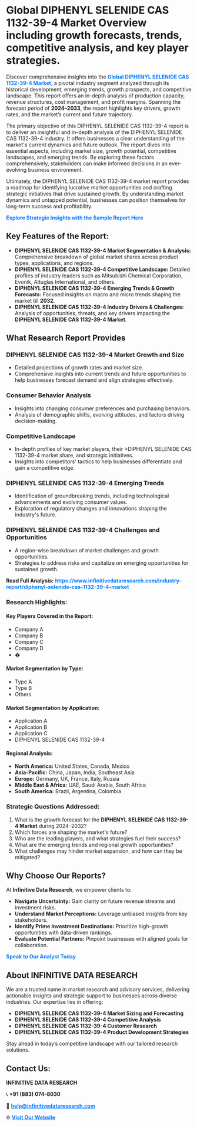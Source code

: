 <h1>Global DIPHENYL SELENIDE CAS 1132-39-4 Market Overview including growth forecasts, trends, competitive analysis, and key player strategies.</h1>
<p>
Discover comprehensive insights into the 
<a href="https://www.infinitivedataresearch.com/industry-report/diphenyl-selenide-cas-1132-39-4-market" rel="dofollow" style="color: #007BFF; text-decoration: none;"><strong>Global DIPHENYL SELENIDE CAS 1132-39-4 Market</strong></a>, a pivotal industry segment analyzed through its historical development, emerging trends, growth prospects, and competitive landscape. This report offers an in-depth analysis of production capacity, revenue structures, cost management, and profit margins. Spanning the forecast period of <strong>2024–2033</strong>, the report highlights key drivers, growth rates, and the market’s current and future trajectory.
</p>
<p>
The primary objective of this DIPHENYL SELENIDE CAS 1132-39-4 report is to deliver an insightful and in-depth analysis of the DIPHENYL SELENIDE CAS 1132-39-4 industry. It offers businesses a clear understanding of the market's current dynamics and future outlook. The report dives into essential aspects, including market size, growth potential, competitive landscapes, and emerging trends. By exploring these factors comprehensively, stakeholders can make informed decisions in an ever-evolving business environment.
</p>
<p>
Ultimately, the DIPHENYL SELENIDE CAS 1132-39-4 market report provides a roadmap for identifying lucrative market opportunities and crafting strategic initiatives that drive sustained growth. By understanding market dynamics and untapped potential, businesses can position themselves for long-term success and profitability.
</p>
<p>
<a href="https://www.infinitivedataresearch.com/request-sample/reportId=107411" style="color: #007BFF; text-decoration: none;"><strong>Explore Strategic Insights with the Sample Report Here</strong></a>
</p>

<h2>Key Features of the Report:</h2>
<ul>
<li><strong>DIPHENYL SELENIDE CAS 1132-39-4 Market Segmentation & Analysis:</strong> Comprehensive breakdown of global market shares across product types, applications, and regions.</li>
<li><strong>DIPHENYL SELENIDE CAS 1132-39-4 Competitive Landscape:</strong> Detailed profiles of industry leaders such as Mitsubishi Chemical Corporation, Evonik, Altuglas International, and others.</li>
<li><strong>DIPHENYL SELENIDE CAS 1132-39-4 Emerging Trends & Growth Forecasts:</strong> Focused insights on macro and micro trends shaping the market till <strong>2032</strong>.</li>
<li><strong>DIPHENYL SELENIDE CAS 1132-39-4 Industry Drivers & Challenges:</strong> Analysis of opportunities, threats, and key drivers impacting the <strong>DIPHENYL SELENIDE CAS 1132-39-4 Market</strong>.</li>
</ul>

<h2>What Research Report Provides</h2>
<h3>DIPHENYL SELENIDE CAS 1132-39-4 Market Growth and Size</h3>
<ul>
<li>Detailed projections of growth rates and market size.</li>
<li>Comprehensive insights into current trends and future opportunities to help businesses forecast demand and align strategies effectively.</li>
</ul>

<h3>Consumer Behavior Analysis</h3>
<ul>
<li>Insights into changing consumer preferences and purchasing behaviors.</li>
<li>Analysis of demographic shifts, evolving attitudes, and factors driving decision-making.</li>
</ul>

<h3>Competitive Landscape</h3>
<ul>
<li>In-depth profiles of key market players, their >DIPHENYL SELENIDE CAS 1132-39-4 market share, and strategic initiatives.</li>
<li>Insights into competitors' tactics to help businesses differentiate and gain a competitive edge.</li>
</ul>

<h3>DIPHENYL SELENIDE CAS 1132-39-4 Emerging Trends</h3>
<ul>
<li>Identification of groundbreaking trends, including technological advancements and evolving consumer values.</li>
<li>Exploration of regulatory changes and innovations shaping the industry's future.</li>
</ul>

<h3>DIPHENYL SELENIDE CAS 1132-39-4 Challenges and Opportunities</h3>
<ul>
<li>A region-wise breakdown of market challenges and growth opportunities.</li>
<li>Strategies to address risks and capitalize on emerging opportunities for sustained growth.</li>
</ul>
<p><strong>Read Full Analysis:</strong> <a href="https://www.infinitivedataresearch.com/industry-report/diphenyl-selenide-cas-1132-39-4-market" rel="dofollow" style="color: #007BFF; text-decoration: none;"><strong>https://www.infinitivedataresearch.com/industry-report/diphenyl-selenide-cas-1132-39-4-market</strong></a></p>
<h3>Research Highlights:</h3>
<h4>Key Players Covered in the Report:</h4>
<ul><li>Company A</li><li>Company B</li><li>Company C</li><li>Company D</li><li>�</li></ul>
<h4>Market Segmentation by Type:</h4>
<ul><li>Type A</li><li>Type B</li><li>Others</li></ul>
<h4>Market Segmentation by Application:</h4>
<ul><li>Application A</li><li>Application B</li><li>Application C</li><li>DIPHENYL SELENIDE CAS 1132-39-4</li></ul>

<h4>Regional Analysis:</h4>
<ul>
<li><strong>North America:</strong> United States, Canada, Mexico</li>
<li><strong>Asia-Pacific:</strong> China, Japan, India, Southeast Asia</li>
<li><strong>Europe:</strong> Germany, UK, France, Italy, Russia</li>
<li><strong>Middle East & Africa:</strong> UAE, Saudi Arabia, South Africa</li>
<li><strong>South America:</strong> Brazil, Argentina, Colombia</li>
</ul>

<h3>Strategic Questions Addressed:</h3>
<ol>
<li>What is the growth forecast for the <strong>DIPHENYL SELENIDE CAS 1132-39-4 Market</strong> during 2024–2032?</li>
<li>Which forces are shaping the market's future?</li>
<li>Who are the leading players, and what strategies fuel their success?</li>
<li>What are the emerging trends and regional growth opportunities?</li>
<li>What challenges may hinder market expansion, and how can they be mitigated?</li>
</ol>

<h2>Why Choose Our Reports?</h2>
<p>At <strong>Infinitive Data Research</strong>, we empower clients to:</p>
<ul>
<li><strong>Navigate Uncertainty:</strong> Gain clarity on future revenue streams and investment risks.</li>
<li><strong>Understand Market Perceptions:</strong> Leverage unbiased insights from key stakeholders.</li>
<li><strong>Identify Prime Investment Destinations:</strong> Prioritize high-growth opportunities with data-driven rankings.</li>
<li><strong>Evaluate Potential Partners:</strong> Pinpoint businesses with aligned goals for collaboration.</li>
</ul>
<p><a href="https://www.infinitivedataresearch.com/industry-report/diphenyl-selenide-cas-1132-39-4-market" rel="dofollow" style="color: #007BFF; text-decoration: none;"><strong>Speak to Our Analyst Today</strong></a></p>

<h2>About INFINITIVE DATA RESEARCH</h2>
<p>We are a trusted name in market research and advisory services, delivering actionable insights and strategic support to businesses across diverse industries. Our expertise lies in offering:</p>
<ul>
<li><strong>DIPHENYL SELENIDE CAS 1132-39-4 Market Sizing and Forecasting</strong></li>
<li><strong>DIPHENYL SELENIDE CAS 1132-39-4 Competitive Analysis</strong></li>
<li><strong>DIPHENYL SELENIDE CAS 1132-39-4 Customer Research</strong></li>
<li><strong>DIPHENYL SELENIDE CAS 1132-39-4 Product Development Strategies</strong></li>
</ul>
<p>Stay ahead in today’s competitive landscape with our tailored research solutions.</p>

<h2>Contact Us:</h2>
<p><strong>INFINITIVE DATA RESEARCH</strong></p>
<p>📞 <strong>+91 (883) 074-8030</strong></p>
<p>📧 <strong><a href="mailto:help@infinitivedataresearch.com" style="color: #007BFF;">help@infinitivedataresearch.com</a></strong></p>
<p>🌐 <strong><a href="https://www.infinitivedataresearch.com" rel="dofollow" style="color: #007BFF;">Visit Our Website</a></strong></p>